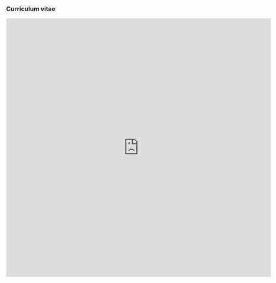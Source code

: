 ### Curriculum vitae

<iframe src="https://docs.google.com/gview?url=~/Desktop/Anialytics/R/jSoboil.github.io/cv/CV.pdf" style="width:718px; height:700px;" frameborder="0"></iframe>